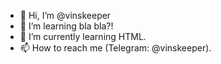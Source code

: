 - 👋 Hi, I’m @vinskeeper
- 👀 I’m learning bla bla?!
- 🌱 I’m currently learning HTML.
- 📫 How to reach me (Telegram: @vinskeeper).

<!---
vinnnn079/vinnnn079 is a ✨ special ✨ repository because its `README.md` (this file) appears on your GitHub profile.
You can click the Preview link to take a look at your changes.
--->
